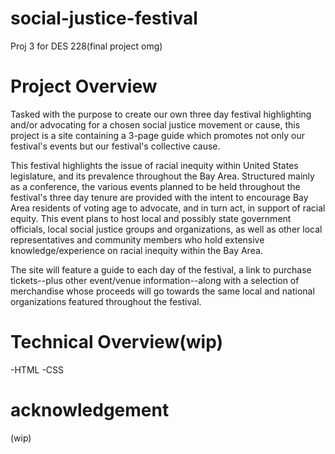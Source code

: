 # social-justice-festival
Proj 3 for DES 228(final project omg)

# Project Overview
Tasked with the purpose to create our own three day festival highlighting and/or advocating for a chosen social justice movement or cause, this project is a site containing a 3-page guide which promotes not only our festival's events but our festival's collective cause. 

This festival highlights the issue of racial inequity within United States legislature, and its prevalence throughout the Bay Area. Structured mainly as a conference, the various events planned to be held throughout the festival's three day tenure are provided with the intent to encourage Bay Area residents of voting age to advocate, and in turn act, in support of racial equity. This event plans to host local and possibly state government officials, local social justice groups and organizations, as well as other local representatives and community members who hold extensive knowledge/experience on racial inequity within the Bay Area.

The site will feature a guide to each day of the festival, a link to purchase tickets--plus other event/venue information--along with a selection of merchandise whose proceeds will go towards the same local and national organizations featured throughout the festival.


# Technical Overview(wip)
-HTML
-CSS

# acknowledgement
(wip)